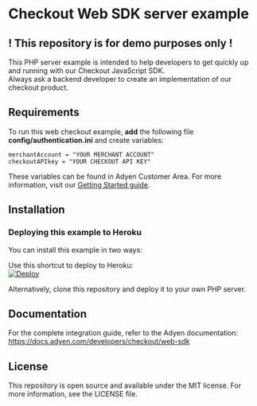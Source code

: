 # Checkout Web SDK server example

## ! This repository is for demo purposes only !
This PHP server example is intended to help developers to get quickly up and running with our Checkout JavaScript SDK.<br/>
Always ask a backend developer to create an implementation of our checkout product.

## Requirements
To run this web checkout example, <b>add</b>  the following file <b>config/authentication.ini</b> and create variables:<br/>

```
merchantAccount = "YOUR MERCHANT ACCOUNT"
checkoutAPIkey = "YOUR CHECKOUT API KEY"
```

These variables can be found in Adyen Customer Area. For more information, visit our <a href="https://docs.adyen.com/developers/get-started-with-adyen/create-a-test-account">Getting Started guide</a>.<br/>

## Installation

### Deploying this example to Heroku

You can install this example in two ways:

Use this shortcut to deploy to Heroku:<br/>
[![Deploy](https://www.herokucdn.com/deploy/button.svg)](https://heroku.com/deploy?template=https://github.com/Adyen/adyen-web-sdk-sample-code)
  
Alternatively, clone this repository and deploy it to your own PHP server.

## Documentation

For the complete integration guide, refer to the Adyen documentation:
<a href="Checkout Web SDK">https://docs.adyen.com/developers/checkout/web-sdk</a>

## License

This repository is open source and available under the MIT license. For more information, see the LICENSE file.
